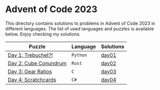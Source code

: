 # Advent of Code 2023

This directory contains solutions to problems in Advent of Code 2023 in 
different languages. The list of used languages and puzzles is available below.
Enjoy checking my solutions.

| Puzzle                                                       | Language | Solutions            |
|--------------------------------------------------------------|----------|----------------------|
| [Day 1: Trebuchet?!](https://adventofcode.com/2023/day/1)    | `Python` | [day01](./day01)     |
| [Day 2: Cube Conundrum](https://adventofcode.com/2023/day/2) | `Rust`   | [day02](./day02/src) |
| [Day 3: Gear Ratios](https://adventofcode.com/2023/day/3)    | `C`      | [day03](./day03)     |
| [Day 4: Scratchcards](https://adventofcode.com/2023/day/4)   | `C#`     | [day04](./day04)     |

